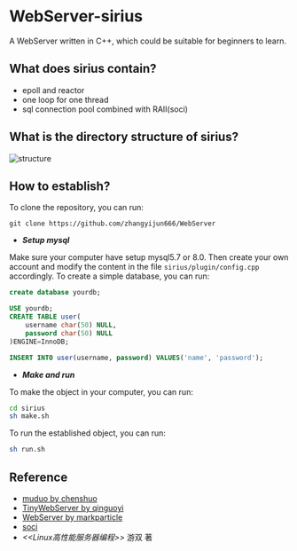 # WebServer-sirius

A WebServer written in C++, which could be suitable for beginners to learn.

## What does sirius contain?

+ epoll and reactor
+ one loop for one thread
+ sql connection pool combined with RAII(soci)

## What is the directory structure of sirius?

![structure](https://img1.imgtp.com/2023/07/21/lTH2sZyP.png)

## How to establish?

To clone the repository, you can run:

```git
git clone https://github.com/zhangyijun666/WebServer
```

+ ***Setup mysql***
  
Make sure your computer have setup mysql5.7 or 8.0.
Then create your own account and modify the content in the file `sirius/plugin/config.cpp` accordingly.
To create a simple database, you can run:

```sql
create database yourdb;

USE yourdb;
CREATE TABLE user(
    username char(50) NULL,
    password char(50) NULL
)ENGINE=InnoDB;

INSERT INTO user(username, password) VALUES('name', 'password');
```

+ ***Make and run***
  
To make the object in your computer, you can run:

```sh
cd sirius
sh make.sh
```

To run the established object, you can run:

```sh
sh run.sh
```

## Reference

+ [muduo by chenshuo](https://github.com/chenshuo/muduo)
+ [TinyWebServer by qinguoyi](https://github.com/qinguoyi/TinyWebServer)
+ [WebServer by markparticle](https://github.com/markparticle/WebServer)
+ [soci](https://github.com/SOCI/soci)
+ *<<Linux高性能服务器编程>>*   游双 著